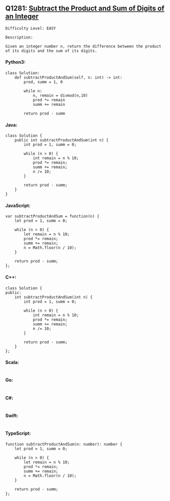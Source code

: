 ## Q1281: [Subtract the Product and Sum of Digits of an Integer](https://leetcode.com/problems/subtract-the-product-and-sum-of-digits-of-an-integer/)

```
Difficulty Level: EASY
```

```
Description:

Given an integer number n, return the difference between the product of its digits and the sum of its digits.
```

#### Python3:

```
class Solution:
    def subtractProductAndSum(self, n: int) -> int:
        prod, summ = 1, 0

        while n:
            n, remain = divmod(n,10)
            prod *= remain
            summ += remain

        return prod - summ
```

#### Java:

```
class Solution {
    public int subtractProductAndSum(int n) {
        int prod = 1, summ = 0;

        while (n > 0) {
            int remain = n % 10;
            prod *= remain;
            summ += remain;
            n /= 10;
        }

        return prod - summ;
    }
}
```

#### JavaScript:

```
var subtractProductAndSum = function(n) {
    let prod = 1, summ = 0;

    while (n > 0) {
        let remain = n % 10;
        prod *= remain;
        summ += remain;
        n = Math.floor(n / 10);
    }

    return prod - summ;
};
```

#### C++:

```
class Solution {
public:
    int subtractProductAndSum(int n) {
        int prod = 1, summ = 0;

        while (n > 0) {
            int remain = n % 10;
            prod *= remain;
            summ += remain;
            n /= 10;
        }

        return prod - summ;
    }
};
```

#### Scala:

```

```

#### Go:

```

```

#### C#:

```

```

#### Swift:

```

```

#### TypeScript:

```
function subtractProductAndSum(n: number): number {
    let prod = 1, summ = 0;

    while (n > 0) {
        let remain = n % 10;
        prod *= remain;
        summ += remain;
        n = Math.floor(n / 10);
    }

    return prod - summ;
};
```